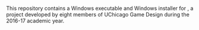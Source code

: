 # <PITGAME>

This repository contains a Windows executable and Windows installer for <PITGAME>, a project developed by eight members of UChicago Game Design during the 2016-17 academic year.